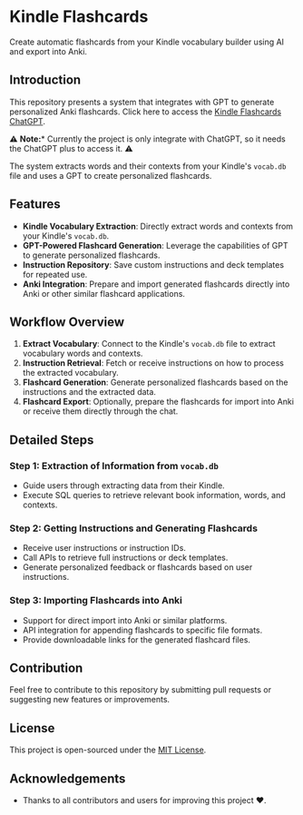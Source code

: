 # Kindle Flashcards

Create automatic flashcards from your Kindle vocabulary builder using AI and export into Anki.

## Introduction
This repository presents a system that integrates with GPT to generate personalized Anki flashcards. Click here to access the [Kindle Flashcards ChatGPT](https://chat.openai.com/g/g-9wKfpW66j-kindle-flashcards).

⚠️ **Note:*** Currently the project is only integrate with ChatGPT, so it needs the ChatGPT plus to access it. ⚠️

The system extracts words and their contexts from your Kindle's `vocab.db` file and uses a GPT to create personalized flashcards.

## Features
- **Kindle Vocabulary Extraction**: Directly extract words and contexts from your Kindle's `vocab.db`.
- **GPT-Powered Flashcard Generation**: Leverage the capabilities of GPT to generate personalized flashcards.
- **Instruction Repository**: Save custom instructions and deck templates for repeated use.
- **Anki Integration**: Prepare and import generated flashcards directly into Anki or other similar flashcard applications.

## Workflow Overview
1. **Extract Vocabulary**: Connect to the Kindle's `vocab.db` file to extract vocabulary words and contexts.
2. **Instruction Retrieval**: Fetch or receive instructions on how to process the extracted vocabulary.
3. **Flashcard Generation**: Generate personalized flashcards based on the instructions and the extracted data.
4. **Flashcard Export**: Optionally, prepare the flashcards for import into Anki or receive them directly through the chat.

## Detailed Steps
### Step 1: Extraction of Information from `vocab.db`
- Guide users through extracting data from their Kindle.
- Execute SQL queries to retrieve relevant book information, words, and contexts.

### Step 2: Getting Instructions and Generating Flashcards
- Receive user instructions or instruction IDs.
- Call APIs to retrieve full instructions or deck templates.
- Generate personalized feedback or flashcards based on user instructions.

### Step 3: Importing Flashcards into Anki
- Support for direct import into Anki or similar platforms.
- API integration for appending flashcards to specific file formats.
- Provide downloadable links for the generated flashcard files.


## Contribution
Feel free to contribute to this repository by submitting pull requests or suggesting new features or improvements.

## License
This project is open-sourced under the [MIT License](LICENSE).

## Acknowledgements
- Thanks to all contributors and users for improving this project ❤️.

